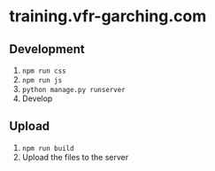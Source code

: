 # training.vfr-garching.com

## Development
1. `npm run css`
2. `npm run js`
3. `python manage.py runserver`
4. Develop

## Upload
1. `npm run build`
2. Upload the files to the server
